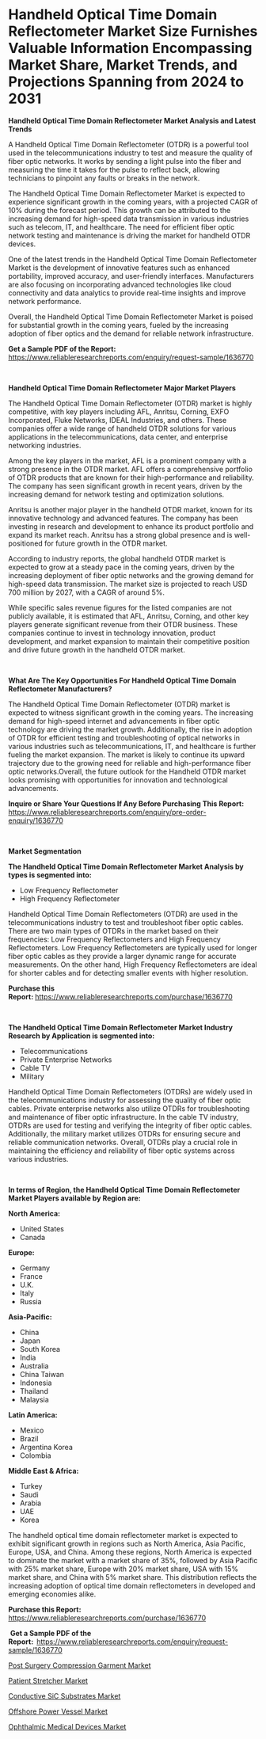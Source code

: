 <p><h1>Handheld Optical Time Domain Reflectometer Market Size Furnishes Valuable Information Encompassing Market Share, Market Trends, and Projections Spanning from 2024 to 2031</h1></p><p><strong>Handheld Optical Time Domain Reflectometer Market Analysis and Latest Trends</strong></p>
<p><p>A Handheld Optical Time Domain Reflectometer (OTDR) is a powerful tool used in the telecommunications industry to test and measure the quality of fiber optic networks. It works by sending a light pulse into the fiber and measuring the time it takes for the pulse to reflect back, allowing technicians to pinpoint any faults or breaks in the network.</p><p>The Handheld Optical Time Domain Reflectometer Market is expected to experience significant growth in the coming years, with a projected CAGR of 10% during the forecast period. This growth can be attributed to the increasing demand for high-speed data transmission in various industries such as telecom, IT, and healthcare. The need for efficient fiber optic network testing and maintenance is driving the market for handheld OTDR devices.</p><p>One of the latest trends in the Handheld Optical Time Domain Reflectometer Market is the development of innovative features such as enhanced portability, improved accuracy, and user-friendly interfaces. Manufacturers are also focusing on incorporating advanced technologies like cloud connectivity and data analytics to provide real-time insights and improve network performance.</p><p>Overall, the Handheld Optical Time Domain Reflectometer Market is poised for substantial growth in the coming years, fueled by the increasing adoption of fiber optics and the demand for reliable network infrastructure.</p></p>
<p><strong>Get a Sample PDF of the Report:&nbsp;</strong> <a href="https://www.reliableresearchreports.com/enquiry/request-sample/1636770">https://www.reliableresearchreports.com/enquiry/request-sample/1636770</a></p>
<p>&nbsp;</p>
<p><strong>Handheld Optical Time Domain Reflectometer Major Market Players</strong></p>
<p><p>The Handheld Optical Time Domain Reflectometer (OTDR) market is highly competitive, with key players including AFL, Anritsu, Corning, EXFO Incorporated, Fluke Networks, IDEAL Industries, and others. These companies offer a wide range of handheld OTDR solutions for various applications in the telecommunications, data center, and enterprise networking industries.</p><p>Among the key players in the market, AFL is a prominent company with a strong presence in the OTDR market. AFL offers a comprehensive portfolio of OTDR products that are known for their high-performance and reliability. The company has seen significant growth in recent years, driven by the increasing demand for network testing and optimization solutions.</p><p>Anritsu is another major player in the handheld OTDR market, known for its innovative technology and advanced features. The company has been investing in research and development to enhance its product portfolio and expand its market reach. Anritsu has a strong global presence and is well-positioned for future growth in the OTDR market.</p><p>According to industry reports, the global handheld OTDR market is expected to grow at a steady pace in the coming years, driven by the increasing deployment of fiber optic networks and the growing demand for high-speed data transmission. The market size is projected to reach USD 700 million by 2027, with a CAGR of around 5%.</p><p>While specific sales revenue figures for the listed companies are not publicly available, it is estimated that AFL, Anritsu, Corning, and other key players generate significant revenue from their OTDR business. These companies continue to invest in technology innovation, product development, and market expansion to maintain their competitive position and drive future growth in the handheld OTDR market.</p></p>
<p>&nbsp;</p>
<p><strong>What Are The Key Opportunities For Handheld Optical Time Domain Reflectometer Manufacturers?</strong></p>
<p><p>The Handheld Optical Time Domain Reflectometer (OTDR) market is expected to witness significant growth in the coming years. The increasing demand for high-speed internet and advancements in fiber optic technology are driving the market growth. Additionally, the rise in adoption of OTDR for efficient testing and troubleshooting of optical networks in various industries such as telecommunications, IT, and healthcare is further fueling the market expansion. The market is likely to continue its upward trajectory due to the growing need for reliable and high-performance fiber optic networks.Overall, the future outlook for the Handheld OTDR market looks promising with opportunities for innovation and technological advancements.</p></p>
<p><strong>Inquire or Share Your Questions If Any Before Purchasing This Report:</strong> <a href="https://www.reliableresearchreports.com/enquiry/pre-order-enquiry/1636770">https://www.reliableresearchreports.com/enquiry/pre-order-enquiry/1636770</a></p>
<p>&nbsp;</p>
<p><strong>Market Segmentation</strong></p>
<p><strong>The Handheld Optical Time Domain Reflectometer Market Analysis by types is segmented into:</strong></p>
<p><ul><li>Low Frequency Reflectometer</li><li>High Frequency Reflectometer</li></ul></p>
<p><p>Handheld Optical Time Domain Reflectometers (OTDR) are used in the telecommunications industry to test and troubleshoot fiber optic cables. There are two main types of OTDRs in the market based on their frequencies: Low Frequency Reflectometers and High Frequency Reflectometers. Low Frequency Reflectometers are typically used for longer fiber optic cables as they provide a larger dynamic range for accurate measurements. On the other hand, High Frequency Reflectometers are ideal for shorter cables and for detecting smaller events with higher resolution.</p></p>
<p><strong>Purchase this Report:&nbsp;</strong><a href="https://www.reliableresearchreports.com/purchase/1636770">https://www.reliableresearchreports.com/purchase/1636770</a></p>
<p>&nbsp;</p>
<p><strong>The Handheld Optical Time Domain Reflectometer Market Industry Research by Application is segmented into:</strong></p>
<p><ul><li>Telecommunications</li><li>Private Enterprise Networks</li><li>Cable TV</li><li>Military</li></ul></p>
<p><p>Handheld Optical Time Domain Reflectometers (OTDRs) are widely used in the telecommunications industry for assessing the quality of fiber optic cables. Private enterprise networks also utilize OTDRs for troubleshooting and maintenance of fiber optic infrastructure. In the cable TV industry, OTDRs are used for testing and verifying the integrity of fiber optic cables. Additionally, the military market utilizes OTDRs for ensuring secure and reliable communication networks. Overall, OTDRs play a crucial role in maintaining the efficiency and reliability of fiber optic systems across various industries.</p></p>
<p>&nbsp;</p>
<p><strong>In terms of Region, the Handheld Optical Time Domain Reflectometer Market Players available by Region are:</strong></p>
<p>
    <p> <strong> North America: </strong>
        <ul>
            <li>United States</li>
            <li>Canada</li>
        </ul>
        </p> 
    <p> <strong> Europe: </strong>
        <ul>
            <li>Germany</li>
            <li>France</li>
            <li>U.K.</li>
            <li>Italy</li>
            <li>Russia</li>
        </ul>
        </p> 
    <p> <strong> Asia-Pacific: </strong>
        <ul>
            <li>China</li>
            <li>Japan</li>
            <li>South Korea</li>
            <li>India</li>
            <li>Australia</li>
            <li>China Taiwan</li>
            <li>Indonesia</li>
            <li>Thailand</li>
            <li>Malaysia</li>
        </ul>
        </p> 
    <p> <strong> Latin America: </strong>
        <ul>
            <li>Mexico</li>
            <li>Brazil</li>
            <li>Argentina Korea</li>
            <li>Colombia</li>
        </ul>
        </p> 
    <p> <strong> Middle East & Africa: </strong>
        <ul>
            <li>Turkey</li>
            <li>Saudi</li>
            <li>Arabia</li>
            <li>UAE</li>
            <li>Korea</li>
        </ul>
    </p>
    </p>
<p><p>The handheld optical time domain reflectometer market is expected to exhibit significant growth in regions such as North America, Asia Pacific, Europe, USA, and China. Among these regions, North America is expected to dominate the market with a market share of 35%, followed by Asia Pacific with 25% market share, Europe with 20% market share, USA with 15% market share, and China with 5% market share. This distribution reflects the increasing adoption of optical time domain reflectometers in developed and emerging economies alike.</p></p>
<p><strong>Purchase this Report: </strong><a href="https://www.reliableresearchreports.com/purchase/1636770">https://www.reliableresearchreports.com/purchase/1636770</a></p>
<p>&nbsp;<strong>Get a Sample PDF of the Report:&nbsp;&nbsp;</strong><a href="https://www.reliableresearchreports.com/enquiry/request-sample/1636770">https://www.reliableresearchreports.com/enquiry/request-sample/1636770</a></p>
<p><strong></strong></p>
<p><p><a href="https://medium.com/p/9df8a52d5a93/edit">Post Surgery Compression Garment Market</a></p><p><a href="https://medium.com/p/9f5a278aeed8/edit">Patient Stretcher Market</a></p><p><a href="https://github.com/provorikovar/Market-Research-Report-List-3/blob/main/conductive-sic-substrates-market.md">Conductive SiC Substrates Market</a></p><p><a href="https://github.com/angelajermaine/Market-Research-Report-List-1/blob/main/offshore-power-vessel-market.md">Offshore Power Vessel Market</a></p><p><a href="https://medium.com/p/743eb4bbf2b1/edit">Ophthalmic Medical Devices Market</a></p></p>